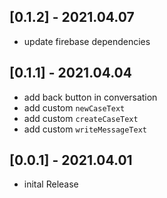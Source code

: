 
## [0.1.2] - 2021.04.07
* update firebase dependencies
## [0.1.1] - 2021.04.04
* add back button in conversation
* add custom `newCaseText`
* add custom `createCaseText`
* add custom `writeMessageText`
## [0.0.1] - 2021.04.01
* inital Release
